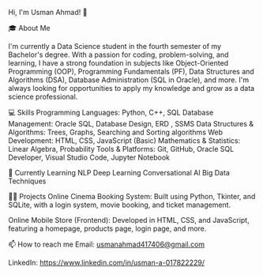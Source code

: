 Hi, I'm Usman Ahmad! 👋

🎓 About Me

I'm currently a Data Science student in the fourth semester of my Bachelor's degree. With a passion for coding, problem-solving, and learning, I have a strong foundation in subjects like Object-Oriented Programming (OOP), Programming Fundamentals (PF), Data Structures and Algorithms (DSA), Database Administration (SQL in Oracle), and more. I'm always looking for opportunities to apply my knowledge and grow as a data science professional.

💻 Skills
Programming Languages: Python, C++, SQL
Database Management: Oracle SQL, Database Design, ERD , SSMS
Data Structures & Algorithms: Trees, Graphs, Searching and Sorting algorithms
Web Development: HTML, CSS, JavaScript (Basic)
Mathematics & Statistics: Linear Algebra, Probability
Tools & Platforms: Git, GitHub, Oracle SQL Developer, Visual Studio Code, Jupyter Notebook

🌱 Currently Learning
NLP 
Deep Learning
Conversational AI
Big Data Techniques 

👨‍💻 Projects
Online Cinema Booking System: Built using Python, Tkinter, and SQLite, with a login system, movie booking, and ticket management.


Online Mobile Store (Frontend): Developed in HTML, CSS, and JavaScript, featuring a homepage, products page, login page, and more.

📫 How to reach me
Email: usmanahmad417406@gmail.com

LinkedIn: https://www.linkedin.com/in/usman-a-017822229/
